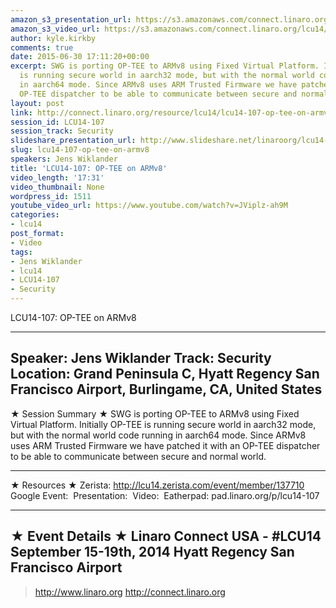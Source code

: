 ```yaml
---
amazon_s3_presentation_url: https://s3.amazonaws.com/connect.linaro.org/hkg15/Videos/09-15-Monday/LCU14-107.pdf
amazon_s3_video_url: https://s3.amazonaws.com/connect.linaro.org/lcu14/videos/09-15-Monday/LCU14-107-+OP-TEE+on+ARMv8.mp4
author: kyle.kirkby
comments: true
date: 2015-06-30 17:11:20+00:00
excerpt: SWG is porting OP-TEE to ARMv8 using Fixed Virtual Platform. Initially OP-TEE
  is running secure world in aarch32 mode, but with the normal world code running
  in aarch64 mode. Since ARMv8 uses ARM Trusted Firmware we have patched it with an
  OP-TEE dispatcher to be able to communicate between secure and normal world.
layout: post
link: http://connect.linaro.org/resource/lcu14/lcu14-107-op-tee-on-armv8/
session_id: LCU14-107
session_track: Security
slideshare_presentation_url: http://www.slideshare.net/linaroorg/lcu14-107-optee-on-ar-mv8
slug: lcu14-107-op-tee-on-armv8
speakers: Jens Wiklander
title: 'LCU14-107: OP-TEE on ARMv8'
video_length: '17:31'
video_thumbnail: None
wordpress_id: 1511
youtube_video_url: https://www.youtube.com/watch?v=JViplz-ah9M
categories:
- lcu14
post_format:
- Video
tags:
- Jens Wiklander
- lcu14
- LCU14-107
- Security
---
```


LCU14-107: OP-TEE on ARMv8

---------------------------------------------------

Speaker: Jens Wiklander
Track: Security
Location: Grand Peninsula C, Hyatt Regency San Francisco Airport, Burlingame, CA, United States
---------------------------------------------------

★ Session Summary ★
SWG is porting OP-TEE to ARMv8 using Fixed Virtual Platform. Initially OP-TEE is running secure world in aarch32 mode, but with the normal world code running in aarch64 mode. Since ARMv8 uses ARM Trusted Firmware we have patched it with an OP-TEE dispatcher to be able to communicate between secure and normal world.

---------------------------------------------------

★ Resources ★
Zerista: http://lcu14.zerista.com/event/member/137710
Google Event: 
Presentation: 
Video: 
Eatherpad: pad.linaro.org/p/lcu14-107 

---------------------------------------------------

★ Event Details ★
Linaro Connect USA - #LCU14
September 15-19th, 2014
Hyatt Regency San Francisco Airport
---------------------------------------------------

> http://www.linaro.org
> http://connect.linaro.org

